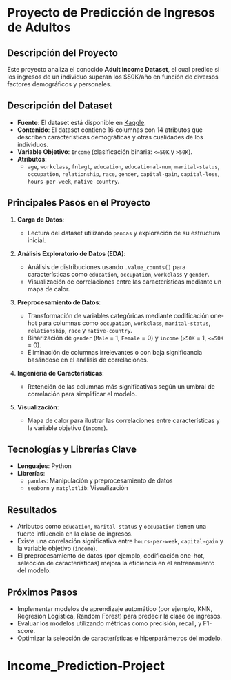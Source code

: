 # Proyecto de Predicción de Ingresos de Adultos

## Descripción del Proyecto

Este proyecto analiza el conocido **Adult Income Dataset**, el cual predice si los ingresos de un individuo superan los $50K/año en función de diversos factores demográficos y personales.

## Descripción del Dataset

- **Fuente**: El dataset está disponible en [Kaggle](https://www.kaggle.com/datasets/wenruliu/adult-income-dataset).
- **Contenido**: El dataset contiene 16 columnas con 14 atributos que describen características demográficas y otras cualidades de los individuos.
- **Variable Objetivo**: `Income` (clasificación binaria: `<=50K` y `>50K`).
- **Atributos**:
  - `age`, `workclass`, `fnlwgt`, `education`, `educational-num`, `marital-status`, `occupation`, `relationship`, `race`, `gender`, `capital-gain`, `capital-loss`, `hours-per-week`, `native-country`.

## Principales Pasos en el Proyecto

1. **Carga de Datos**:
   - Lectura del dataset utilizando `pandas` y exploración de su estructura inicial.

2. **Análisis Exploratorio de Datos (EDA)**:
   - Análisis de distribuciones usando `.value_counts()` para características como `education`, `occupation`, `workclass` y `gender`.
   - Visualización de correlaciones entre las características mediante un mapa de calor.

3. **Preprocesamiento de Datos**:
   - Transformación de variables categóricas mediante codificación one-hot para columnas como `occupation`, `workclass`, `marital-status`, `relationship`, `race` y `native-country`.
   - Binarización de `gender` (`Male` = 1, `Female` = 0) y `income` (`>50K` = 1, `<=50K` = 0).
   - Eliminación de columnas irrelevantes o con baja significancia basándose en el análisis de correlaciones.

4. **Ingeniería de Características**:
   - Retención de las columnas más significativas según un umbral de correlación para simplificar el modelo.

5. **Visualización**:
   - Mapa de calor para ilustrar las correlaciones entre características y la variable objetivo (`income`).

## Tecnologías y Librerías Clave

- **Lenguajes**: Python
- **Librerías**:
  - `pandas`: Manipulación y preprocesamiento de datos
  - `seaborn` y `matplotlib`: Visualización

## Resultados

- Atributos como `education`, `marital-status` y `occupation` tienen una fuerte influencia en la clase de ingresos.
- Existe una correlación significativa entre `hours-per-week`, `capital-gain` y la variable objetivo (`income`).
- El preprocesamiento de datos (por ejemplo, codificación one-hot, selección de características) mejora la eficiencia en el entrenamiento del modelo.

## Próximos Pasos

- Implementar modelos de aprendizaje automático (por ejemplo, KNN, Regresión Logística, Random Forest) para predecir la clase de ingresos.
- Evaluar los modelos utilizando métricas como precisión, recall, y F1-score.
- Optimizar la selección de características e hiperparámetros del modelo.

# Income_Prediction-Project
